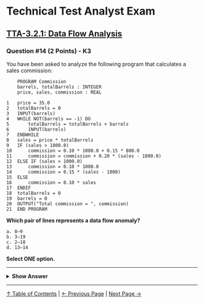# Technical Test Analyst Exam

## [TTA-3.2.1: Data Flow Analysis](../../3-static-and-dynamic-analysis/3.2-static-analysis.md#322-data-flow-analysis)

### Question #14 (2 Points) - K3

You have been asked to analyze the following program that calculates a sales commission:

```pseudo
    PROGRAM Commission
    barrels, totalBarrels : INTEGER
    price, sales, commission : REAL

1   price = 35.0
2   totalBarrels = 0
3   INPUT(barrels)
4   WHILE NOT(barrels == -1) DO
5       totalBarrels = totalBarrels + barrels
6       INPUT(barrels)
7   ENDWHILE
8   sales = price * totalBarrels
9   IF (sales > 1800.0)
10      commission = 0.10 * 1000.0 + 0.15 * 800.0
11      commission = commission + 0.20 * (sales - 1800.0)
12  ELSE IF (sales > 1000.0)
13      commission = 0.10 * 1000.0
14      commission = 0.15 * (sales - 1000)
15  ELSE
16      commission = 0.10 * sales
17  ENDIF
18  totalBarrels = 0
19  barrels = 0
20  OUTPUT("Total commission = ", commission)
21  END PROGRAM
```

**Which pair of lines represents a data flow anomaly?**

    a. 8–9
    b. 3–19
    c. 2–18
    d. 13–14

**Select ONE option.**

---

<details>
<summary><strong>Show Answer</strong></summary>

#### Correct Answer: d

    a. Is not correct. This pair represents a correct definition-use (du) sequence for sales
    b. Is not correct. Barrels is defined at line 3 and used at line 4, so the definition at line 19 takes place after a use. A use then definition sequence is not an anomaly
    c. Is not correct. totalBarrels is defined at line 2, then may be used at line 5, and is used at line 8, so the definition at line 18 takes place after a use of totalBarrels – a use then definition sequence is not an anomaly
    d. Is correct. At line 13 commission is defined and then in line 14 it is defined again, without any use between these two definitions. This is a definition-definition sequence, which is an anomaly

</details>

---

[↑ Table of Contents](../../README.md#table-of-contents) | [← Previous Page](question-13.md) | [Next Page →](question-15.md)
